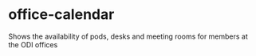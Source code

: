 office-calendar
===============

Shows the availability of pods, desks and meeting rooms for members at the ODI offices